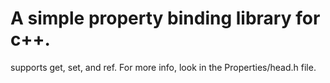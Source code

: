 # A simple property binding library for c++.

supports get, set, and ref. 
For more info, look in the Properties/head.h file.
